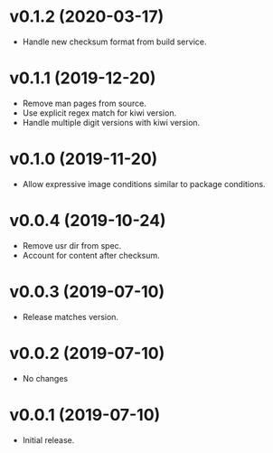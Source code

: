 v0.1.2 (2020-03-17)
===================

- Handle new checksum format from build service.

v0.1.1 (2019-12-20)
===================

- Remove man pages from source.
- Use explicit regex match for kiwi version.
- Handle multiple digit versions with kiwi version.

v0.1.0 (2019-11-20)
===================

- Allow expressive image conditions similar to package conditions.

v0.0.4 (2019-10-24)
===================

- Remove usr dir from spec.
- Account for content after checksum.

v0.0.3 (2019-07-10)
===================

- Release matches version.

v0.0.2 (2019-07-10)
===================

- No changes

v0.0.1 (2019-07-10)
===================

- Initial release.
